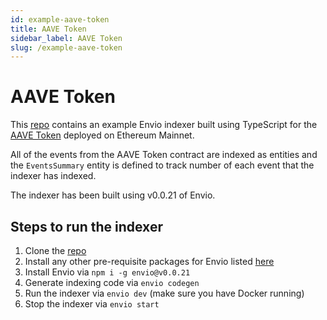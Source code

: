 ```yaml
---
id: example-aave-token
title: AAVE Token
sidebar_label: AAVE Token
slug: /example-aave-token
---
```


# AAVE Token

This [repo](https://github.com/enviodev/aave-token-mainnet-events) contains an example Envio indexer built using TypeScript for the [AAVE Token](https://etherscan.io/address/0x7Fc66500c84A76Ad7e9c93437bFc5Ac33E2DDaE9) deployed on Ethereum Mainnet.

All of the events from the AAVE Token contract are indexed as entities and the `EventsSummary` entity is defined to track number of each event that the indexer has indexed.

The indexer has been built using v0.0.21 of Envio.

## Steps to run the indexer

1. Clone the [repo](https://github.com/enviodev/aave-token-mainnet-events)
1. Install any other pre-requisite packages for Envio listed [here](https://docs.envio.dev/docs/installation#prerequisites)
1. Install Envio via `npm i -g envio@v0.0.21`
1. Generate indexing code via `envio codegen`
1. Run the indexer via `envio dev` (make sure you have Docker running)
1. Stop the indexer via `envio start`
